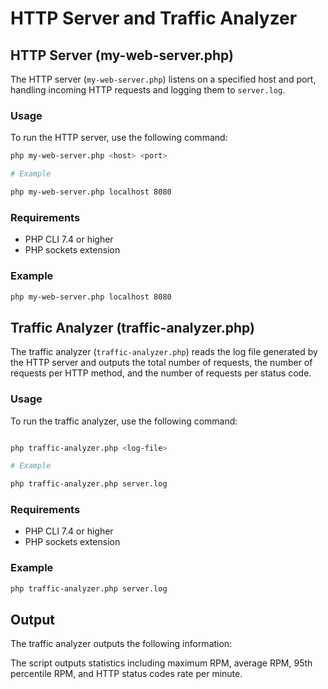 # HTTP Server and Traffic Analyzer

## HTTP Server (my-web-server.php)

The HTTP server (`my-web-server.php`) listens on a specified host and port, handling incoming HTTP requests and logging them to `server.log`.

### Usage

To run the HTTP server, use the following command:

```bash
php my-web-server.php <host> <port>

# Example

php my-web-server.php localhost 8080
```

### Requirements

- PHP CLI 7.4 or higher
- PHP sockets extension

### Example

```bash
php my-web-server.php localhost 8080
```

## Traffic Analyzer (traffic-analyzer.php)

The traffic analyzer (`traffic-analyzer.php`) reads the log file generated by the HTTP server and outputs the total number of requests, the number of requests per HTTP method, and the number of requests per status code.

### Usage

To run the traffic analyzer, use the following command:

```bash

php traffic-analyzer.php <log-file>

# Example

php traffic-analyzer.php server.log
```

### Requirements

- PHP CLI 7.4 or higher
- PHP sockets extension

### Example

```bash
php traffic-analyzer.php server.log
```

## Output

The traffic analyzer outputs the following information:

The script outputs statistics including maximum RPM, average RPM, 95th percentile RPM, and HTTP status codes rate per minute.

